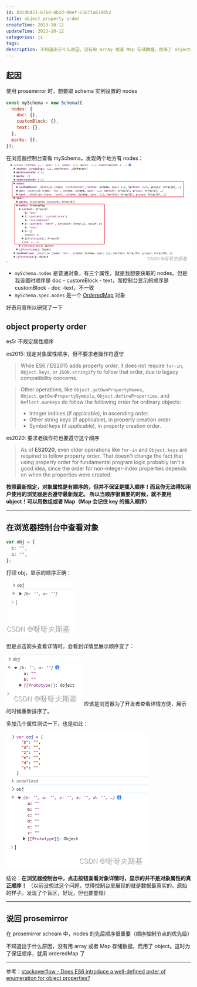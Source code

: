 ```yaml
---
id: 02cdb421-676d-4b2d-90ef-c5671a67d052
title: object property order
createTime: 2023-10-12
updateTime: 2023-10-12
categories: js
tags:
description: 不知道出于什么原因，没有用 array 或者 Map 存储数据，而用了 object。（以前没想过这个问题，觉得控制台里展现的就是数据最真实的、原始的样子。发现了个盲区，好玩，但也要警惕）在 prosemirror scheam 中，nodes 的先后顺序很重要（顺序控制节点的优先级）使用 prosemirror 时，想要取 schema 实例设置的 nodes。应该是浏览器为了开发者查看详情方便，展示的时候重新排序了。es2015
---
```


## 起因

使用 prosemirror 时，想要取 schema 实例设置的 nodes

```js
const mySchema = new Schema({
  nodes: {
    doc: {},
    customBlock: {},
    text: {},
  },
  marks: {},
});
```

在浏览器控制台查看 mySchema，发现两个地方有 nodes：
![](..\post-assets\bd78502f-7f6c-4fe4-b268-cd0f8ae6899b.png)

- `mySchema.nodes` 是普通对象，有三个属性，就是我想要获取的 nodes。但是我设置时顺序是 doc - customBlock - text，而控制台显示的顺序是 customBlock - doc -text，不一致
- `mySchema.spec.nodes` 是一个 [OrderedMap](https://github.com/marijnh/orderedmap) 对象

好奇用意所以研究了一下

## object property order

es5: 不规定属性顺序

es2015: 规定对象属性顺序，但不要求老操作符遵守

> While ES6 / ES2015 adds property order, it does not require `for-in`, `Object.keys`, or `JSON.stringify` to follow that order, due to legacy compatibility concerns.

> Other operations, like `Object.getOwnPropertyNames`, `Object.getOwnPropertySymbols`, `Object.defineProperties`, and `Reflect.ownKeys` do follow the following order for ordinary objects:
>
> - Integer indices (if applicable), in ascending order.
> - Other string keys (if applicable), in property creation order.
> - Symbol keys (if applicable), in property creation order.

es2020: 要求老操作符也要遵守这个顺序

> As of **ES2020**, even older operations like `for-in` and `Object.keys` are required to follow property order. That doesn't change the fact that using property order for fundamental program logic probably isn't a good idea, since the order for non-integer-index properties depends on when the properties were created.

**按照最新规定，对象属性是有顺序的，但并不保证是插入顺序！而且你无法得知用户使用的浏览器是否遵守最新规定。
所以当顺序很重要的时候，就不要用 object！可以用数组或者 Map（Map 会记住 key 的插入顺序）**

---

## 在浏览器控制台中查看对象

```js
var obj = {
  b: "",
  a: "",
};
```

打印 obj，显示的顺序正确：

![在这里插入图片描述](..\post-assets\5f4d6129-fcac-432d-a16a-51c3ab093f59.png)

但是点击箭头查看详情时，会看到详情里展示顺序变了：

![在这里插入图片描述](..\post-assets\85fe65ab-17dc-4495-bc9d-680079ac4819.png)
应该是浏览器为了开发者查看详情方便，展示的时候重新排序了。

多加几个属性测试一下，也是如此：

![在这里插入图片描述](..\post-assets\8ddadac1-99d0-4910-826d-532125389308.png)

结论：**在浏览器控制台中，点击按钮查看对象详情时，显示的并不是对象属性的真正顺序！**
（以前没想过这个问题，觉得控制台里展现的就是数据最真实的、原始的样子。发现了个盲区，好玩，但也要警惕）

---

## 说回 prosemirror

在 prosemirror scheam 中，nodes 的先后顺序很重要（顺序控制节点的优先级）

不知道出于什么原因，没有用 array 或者 Map 存储数据，而用了 object。这时为了保证顺序，就用 orderedMap 了

---

参考：[stackoverflow - Does ES6 introduce a well-defined order of enumeration for object properties?](https://stackoverflow.com/questions/30076219/does-es6-introduce-a-well-defined-order-of-enumeration-for-object-properties)
